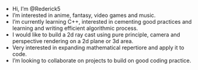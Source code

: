 - Hi, I’m @Rederick5
-  I’m interested in anime, fantasy, video games and music.
-  I’m currently learning C++, interested in cementing good practices and learning and writing efficient algorithmic process.
- I would like to build a 2d ray cast using pure principle, camera and perspective rendering on a 2d plane or 3d area.
- Very interested in expanding mathematical repertiore and apply it to code.
- I’m looking to collaborate on projects to build on good coding practice.

<!---
Rederick5/Rederick5 is a ✨ special ✨ repository because its `README.md` (this file) appears on your GitHub profile.
You can click the Preview link to take a look at your changes.
--->
